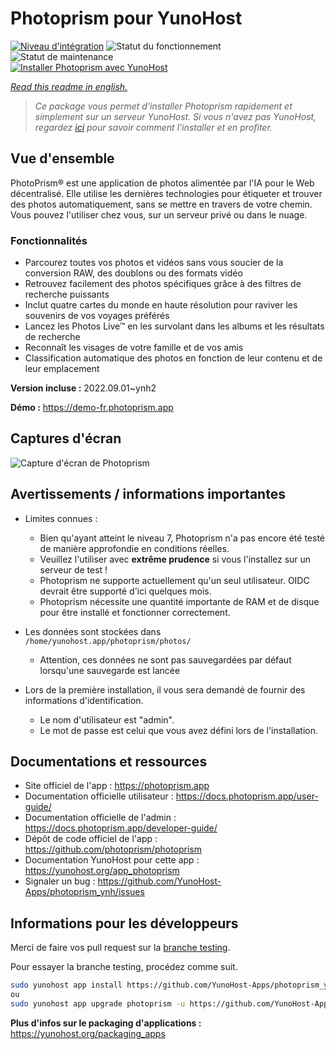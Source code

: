 <!--
N.B.: This README was automatically generated by https://github.com/YunoHost/apps/tree/master/tools/README-generator
It shall NOT be edited by hand.
-->

# Photoprism pour YunoHost

[![Niveau d'intégration](https://dash.yunohost.org/integration/photoprism.svg)](https://dash.yunohost.org/appci/app/photoprism) ![Statut du fonctionnement](https://ci-apps.yunohost.org/ci/badges/photoprism.status.svg) ![Statut de maintenance](https://ci-apps.yunohost.org/ci/badges/photoprism.maintain.svg)  
[![Installer Photoprism avec YunoHost](https://install-app.yunohost.org/install-with-yunohost.svg)](https://install-app.yunohost.org/?app=photoprism)

*[Read this readme in english.](./README.md)*

> *Ce package vous permet d'installer Photoprism rapidement et simplement sur un serveur YunoHost.
Si vous n'avez pas YunoHost, regardez [ici](https://yunohost.org/#/install) pour savoir comment l'installer et en profiter.*

## Vue d'ensemble

PhotoPrism® est une application de photos alimentée par l'IA pour le Web décentralisé. Elle utilise les dernières technologies pour étiqueter et trouver des photos automatiquement, sans se mettre en travers de votre chemin. Vous pouvez l'utiliser chez vous, sur un serveur privé ou dans le nuage.

### Fonctionnalités

- Parcourez toutes vos photos et vidéos sans vous soucier de la conversion RAW, des doublons ou des formats vidéo
- Retrouvez facilement des photos spécifiques grâce à des filtres de recherche puissants
- Inclut quatre cartes du monde en haute résolution pour raviver les souvenirs de vos voyages préférés
- Lancez les Photos Live™ en les survolant dans les albums et les résultats de recherche
- Reconnaît les visages de votre famille et de vos amis
- Classification automatique des photos en fonction de leur contenu et de leur emplacement


**Version incluse :** 2022.09.01~ynh2


**Démo :** https://demo-fr.photoprism.app

## Captures d'écran

![Capture d'écran de Photoprism](./doc/screenshots/photoprism.jpg)

## Avertissements / informations importantes

* Limites connues :
    * Bien qu'ayant atteint le niveau 7, Photoprism n'a pas encore été testé de manière approfondie en conditions réelles.
    * Veuillez l'utiliser avec **extrême prudence** si vous l'installez sur un serveur de test !
    * Photoprism ne supporte actuellement qu'un seul utilisateur. OIDC devrait être supporté d'ici quelques mois.
    * Photoprism nécessite une quantité importante de RAM et de disque pour être installé et fonctionner correctement.

* Les données sont stockées dans `/home/yunohost.app/photoprism/photos/`
    * Attention, ces données ne sont pas sauvegardées par défaut lorsqu'une sauvegarde est lancée

* Lors de la première installation, il vous sera demandé de fournir des informations d'identification.
    * Le nom d'utilisateur est "admin".
    * Le mot de passe est celui que vous avez défini lors de l'installation.

## Documentations et ressources

* Site officiel de l'app : <https://photoprism.app>
* Documentation officielle utilisateur : <https://docs.photoprism.app/user-guide/>
* Documentation officielle de l'admin : <https://docs.photoprism.app/developer-guide/>
* Dépôt de code officiel de l'app : <https://github.com/photoprism/photoprism>
* Documentation YunoHost pour cette app : <https://yunohost.org/app_photoprism>
* Signaler un bug : <https://github.com/YunoHost-Apps/photoprism_ynh/issues>

## Informations pour les développeurs

Merci de faire vos pull request sur la [branche testing](https://github.com/YunoHost-Apps/photoprism_ynh/tree/testing).

Pour essayer la branche testing, procédez comme suit.

``` bash
sudo yunohost app install https://github.com/YunoHost-Apps/photoprism_ynh/tree/testing --debug
ou
sudo yunohost app upgrade photoprism -u https://github.com/YunoHost-Apps/photoprism_ynh/tree/testing --debug
```

**Plus d'infos sur le packaging d'applications :** <https://yunohost.org/packaging_apps>

